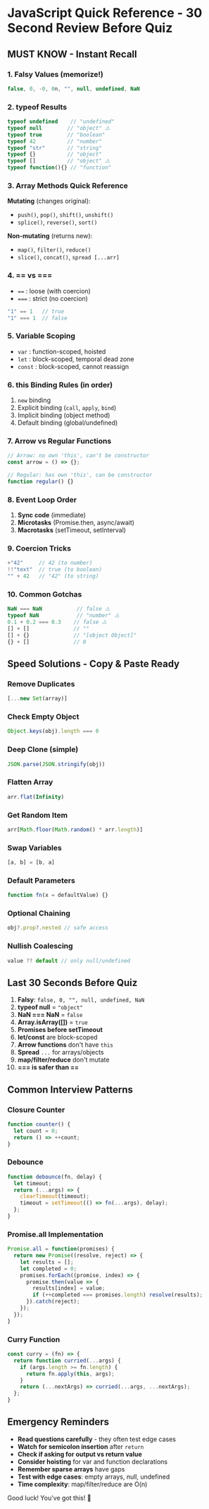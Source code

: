 # JavaScript Quick Reference - 30 Second Review Before Quiz

## MUST KNOW - Instant Recall

### 1. Falsy Values (memorize!)
```javascript
false, 0, -0, 0n, "", null, undefined, NaN
```

### 2. typeof Results
```javascript
typeof undefined    // "undefined"
typeof null        // "object" ⚠️
typeof true        // "boolean"  
typeof 42          // "number"
typeof "str"       // "string"
typeof {}          // "object"
typeof []          // "object" ⚠️
typeof function(){} // "function"
```

### 3. Array Methods Quick Reference
**Mutating** (changes original):
- `push()`, `pop()`, `shift()`, `unshift()`
- `splice()`, `reverse()`, `sort()`

**Non-mutating** (returns new):
- `map()`, `filter()`, `reduce()`
- `slice()`, `concat()`, `spread [...arr]`

### 4. == vs === 
- `==` : loose (with coercion)
- `===` : strict (no coercion)
```javascript
"1" == 1   // true
"1" === 1  // false
```

### 5. Variable Scoping
- `var` : function-scoped, hoisted
- `let` : block-scoped, temporal dead zone
- `const` : block-scoped, cannot reassign

### 6. this Binding Rules (in order)
1. `new` binding
2. Explicit binding (`call`, `apply`, `bind`)
3. Implicit binding (object method)
4. Default binding (global/undefined)

### 7. Arrow vs Regular Functions
```javascript
// Arrow: no own 'this', can't be constructor
const arrow = () => {};

// Regular: has own 'this', can be constructor  
function regular() {}
```

### 8. Event Loop Order
1. **Sync code** (immediate)
2. **Microtasks** (Promise.then, async/await)
3. **Macrotasks** (setTimeout, setInterval)

### 9. Coercion Tricks
```javascript
+"42"     // 42 (to number)
!!"text"  // true (to boolean)
"" + 42   // "42" (to string)
```

### 10. Common Gotchas
```javascript
NaN === NaN           // false ⚠️
typeof NaN            // "number" ⚠️
0.1 + 0.2 === 0.3    // false ⚠️
[] + []              // ""
[] + {}              // "[object Object]"
{} + []              // 0
```

## Speed Solutions - Copy & Paste Ready

### Remove Duplicates
```javascript
[...new Set(array)]
```

### Check Empty Object
```javascript
Object.keys(obj).length === 0
```

### Deep Clone (simple)
```javascript
JSON.parse(JSON.stringify(obj))
```

### Flatten Array
```javascript
arr.flat(Infinity)
```

### Get Random Item
```javascript
arr[Math.floor(Math.random() * arr.length)]
```

### Swap Variables
```javascript
[a, b] = [b, a]
```

### Default Parameters
```javascript
function fn(x = defaultValue) {}
```

### Optional Chaining
```javascript
obj?.prop?.nested // safe access
```

### Nullish Coalescing
```javascript
value ?? default // only null/undefined
```

## Last 30 Seconds Before Quiz

1. **Falsy**: `false, 0, "", null, undefined, NaN`
2. **typeof null** = `"object"`
3. **NaN === NaN** = `false`
4. **Array.isArray([])** = `true`
5. **Promises before setTimeout**
6. **let/const** are block-scoped
7. **Arrow functions** don't have `this`
8. **Spread** `...` for arrays/objects
9. **map/filter/reduce** don't mutate
10. **=== is safer than ==**

## Common Interview Patterns

### Closure Counter
```javascript
function counter() {
  let count = 0;
  return () => ++count;
}
```

### Debounce
```javascript
function debounce(fn, delay) {
  let timeout;
  return (...args) => {
    clearTimeout(timeout);
    timeout = setTimeout(() => fn(...args), delay);
  };
}
```

### Promise.all Implementation
```javascript
Promise.all = function(promises) {
  return new Promise((resolve, reject) => {
    let results = [];
    let completed = 0;
    promises.forEach((promise, index) => {
      promise.then(value => {
        results[index] = value;
        if (++completed === promises.length) resolve(results);
      }).catch(reject);
    });
  });
}
```

### Curry Function
```javascript
const curry = (fn) => {
  return function curried(...args) {
    if (args.length >= fn.length) {
      return fn.apply(this, args);
    }
    return (...nextArgs) => curried(...args, ...nextArgs);
  };
}
```

## Emergency Reminders

- **Read questions carefully** - they often test edge cases
- **Watch for semicolon insertion** after `return`
- **Check if asking for output vs return value**
- **Consider hoisting** for var and function declarations
- **Remember sparse arrays** have gaps
- **Test with edge cases**: empty arrays, null, undefined
- **Time complexity**: map/filter/reduce are O(n)

Good luck! You've got this! 🚀